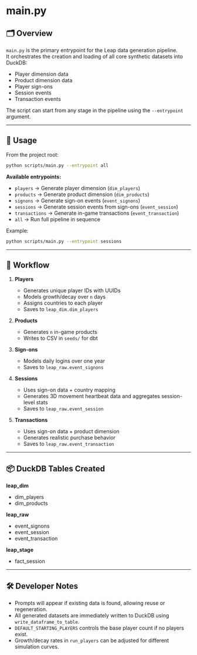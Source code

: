 # main.py

## 🗂️ Overview

`main.py` is the primary entrypoint for the Leap data generation pipeline.  
It orchestrates the creation and loading of all core synthetic datasets into DuckDB:

- Player dimension data
- Product dimension data
- Player sign-ons
- Session events
- Transaction events

The script can start from any stage in the pipeline using the `--entrypoint` argument.

---

## 🚀 Usage

From the project root:

```bash
python scripts/main.py --entrypoint all
```

**Available entrypoints:**

- `players` → Generate player dimension (`dim_players`)
- `products` → Generate product dimension (`dim_products`)
- `signons` → Generate sign-on events (`event_signons`)
- `sessions` → Generate session events from sign-ons (`event_session`)
- `transactions` → Generate in-game transactions (`event_transaction`)
- `all` → Run full pipeline in sequence

Example:

```bash
python scripts/main.py --entrypoint sessions
```

---

## 🔄 Workflow

1. **Players**

   - Generates unique player IDs with UUIDs
   - Models growth/decay over `n` days
   - Assigns countries to each player
   - Saves to `leap_dim.dim_players`

2. **Products**

   - Generates `n` in-game products
   - Writes to CSV in `seeds/` for dbt

3. **Sign-ons**

   - Models daily logins over one year
   - Saves to `leap_raw.event_signons`

4. **Sessions**

   - Uses sign-on data + country mapping
   - Generates 3D movement heartbeat data and aggregates session-level stats
   - Saves to `leap_raw.event_session`

5. **Transactions**
   - Uses sign-on data + product dimension
   - Generates realistic purchase behavior
   - Saves to `leap_raw.event_transaction`

---

## 📦 DuckDB Tables Created

**leap_dim**

- dim_players
- dim_products

**leap_raw**

- event_signons
- event_session
- event_transaction

**leap_stage**

- fact_session

---

## 🛠️ Developer Notes

- Prompts will appear if existing data is found, allowing reuse or regeneration.
- All generated datasets are immediately written to DuckDB using `write_dataframe_to_table`.
- `DEFAULT_STARTING_PLAYERS` controls the base player count if no players exist.
- Growth/decay rates in `run_players` can be adjusted for different simulation curves.
